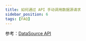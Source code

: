 ```yaml
---
title: 如何通过 API 手动调用数据源请求
sidebar_position: 6
tags: [FAQ]
---
```

参考：[DataSource API](/site/docs/demoUsage/appendix/api)